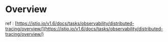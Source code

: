 # Overview

ref : [https://istio.io/v1.6/docs/tasks/observability/distributed-tracing/overview/](https://istio.io/v1.6/docs/tasks/observability/distributed-tracing/overview/)



